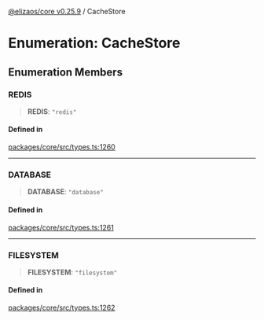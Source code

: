 [@elizaos/core v0.25.9](../index.md) / CacheStore

# Enumeration: CacheStore

## Enumeration Members

### REDIS

> **REDIS**: `"redis"`

#### Defined in

[packages/core/src/types.ts:1260](https://github.com/Shelpin/aeternalsv2/blob/main/packages/core/src/types.ts#L1260)

***

### DATABASE

> **DATABASE**: `"database"`

#### Defined in

[packages/core/src/types.ts:1261](https://github.com/Shelpin/aeternalsv2/blob/main/packages/core/src/types.ts#L1261)

***

### FILESYSTEM

> **FILESYSTEM**: `"filesystem"`

#### Defined in

[packages/core/src/types.ts:1262](https://github.com/Shelpin/aeternalsv2/blob/main/packages/core/src/types.ts#L1262)

